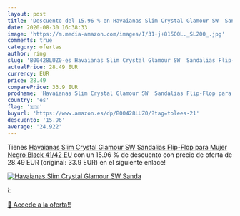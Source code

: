 ```yaml
---
layout: post
title: 'Descuento del 15.96 % en Havaianas Slim Crystal Glamour SW  Sanda'
date: 2020-08-30 16:38:33
image: 'https://m.media-amazon.com/images/I/31+j+815O0L._SL200_.jpg'
comments: true
category: ofertas
author: ring
slug: 'B00428LUZ0-es Havaianas Slim Crystal Glamour SW  Sandalias Flip-Flop para Mujer  Negro  Black   41/42 EU'
actualPrice: 28.49 EUR
currency: EUR
price: 28.49
comparePrice: 33.9 EUR
prodname: 'Havaianas Slim Crystal Glamour SW  Sandalias Flip-Flop para Mujer  Negro  Black   41/42 EU'
country: 'es'
flag: '🇪🇸'
buyurl: 'https://www.amazon.es/dp/B00428LUZ0/?tag=tolees-21'
descuento: '15.96'
average: '24.922'
---
```


Tienes [Havaianas Slim Crystal Glamour SW  Sandalias Flip-Flop para Mujer  Negro  Black   41/42 EU](https://www.amazon.es/dp/B00428LUZ0/?tag=tolees-21) con un 15.96 % de descuento con precio de oferta de 28.49 EUR (original: 33.9 EUR) en el siguiente enlace!

[![Havaianas Slim Crystal Glamour SW  Sanda](https://m.media-amazon.com/images/I/31+j+815O0L._SL200_.jpg)](https://www.amazon.es/dp/B00428LUZ0/?tag=tolees-21)

ℹ️:


[🛒 Accede a la oferta!!](https://www.amazon.es/dp/B00428LUZ0/?tag=tolees-21)
